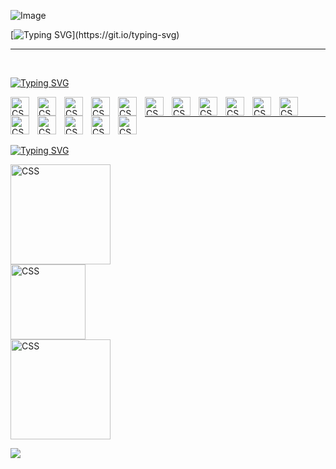 
![Image](https://github.com/user-attachments/assets/abd1b277-fc09-4dd8-a629-ade88b71f9dc)

[![Typing SVG](https://readme-typing-svg.herokuapp.com?font=Fira+Code&size=22&duration=4000&pause=6000&color=858585&width=435&lines=Ethical+Hacking%2C+Scripting+%26+Tips.)](https://git.io/typing-svg)

<hr>

<br>

[![Typing SVG](https://readme-typing-svg.herokuapp.com?font=Fira+Code&pause=1000&color=C0C0C0&width=435&lines=stuff+i+use%3A)](https://git.io/typing-svg)

<img 
    align="left" 
    alt="CSS" 
    title="CSS"
    width="30px" 
    style="padding-right: 10px;" 
    src="https://cdn.jsdelivr.net/gh/devicons/devicon@latest/icons/git/git-original.svg"  
/>         

<img 
    align="left" 
    alt="CSS" 
    title="CSS"
    width="30px" 
    style="padding-right: 10px;" 
    src="https://cdn.jsdelivr.net/gh/devicons/devicon@latest/icons/python/python-original.svg"              
/>

<img 
    align="left" 
    alt="CSS" 
    title="CSS"
    width="30px" 
    style="padding-right: 10px;" 
    src="https://cdn.jsdelivr.net/gh/devicons/devicon@latest/icons/linux/linux-original.svg"        
/>

<img 
    align="left" 
    alt="CSS" 
    title="CSS"
    width="30px" 
    style="padding-right: 10px;" 
    src="https://cdn.jsdelivr.net/gh/devicons/devicon@latest/icons/java/java-original.svg"        
/>

<img 
    align="left" 
    alt="CSS" 
    title="CSS"
    width="30px" 
    style="padding-right: 10px;" 
    src="https://cdn.jsdelivr.net/gh/devicons/devicon@latest/icons/javascript/javascript-original.svg"        
/>

<img 
    align="left" 
    alt="CSS" 
    title="CSS"
    width="30px" 
    style="padding-right: 10px;" 
    src="https://cdn.jsdelivr.net/gh/devicons/devicon@latest/icons/csharp/csharp-original.svg"
/>

<img 
    align="left" 
    alt="CSS" 
    title="CSS"
    width="30px" 
    style="padding-right: 10px;" 
    src="https://cdn.jsdelivr.net/gh/devicons/devicon@latest/icons/c/c-original.svg"
/>

          

<img 
    align="left" 
    alt="CSS" 
    title="CSS"
    width="30px" 
    style="padding-right: 10px;" 
    src="https://cdn.jsdelivr.net/gh/devicons/devicon@latest/icons/windows11/windows11-original.svg"   
/>

<img 
    align="left" 
    alt="CSS" 
    title="CSS"
    width="30px" 
    style="padding-right: 10px;" 
    src="https://cdn.jsdelivr.net/gh/devicons/devicon@latest/icons/vim/vim-plain.svg"  
/>

<img 
    align="left" 
    alt="CSS" 
    title="CSS"
    width="30px" 
    style="padding-right: 10px;" 
    src="https://cdn.jsdelivr.net/gh/devicons/devicon@latest/icons/archlinux/archlinux-original.svg"
/>

<img 
    align="left" 
    alt="CSS" 
    title="CSS"
    width="30px" 
    style="padding-right: 10px;" 
    src="https://cdn.jsdelivr.net/gh/devicons/devicon@latest/icons/cloudflare/cloudflare-original.svg"
/>

<img 
    align="left" 
    alt="CSS" 
    title="CSS"
    width="30px" 
    style="padding-right: 10px;" 
    src="https://cdn.jsdelivr.net/gh/devicons/devicon@latest/icons/debian/debian-plain.svg"
/>

<img 
    align="left" 
    alt="CSS" 
    title="CSS"
    width="30px" 
    style="padding-right: 10px;" 
    src="https://cdn.jsdelivr.net/gh/devicons/devicon@latest/icons/html5/html5-original.svg"
/>

<img 
    align="left" 
    alt="CSS" 
    title="CSS"
    width="30px" 
    style="padding-right: 10px;" 
    src="https://cdn.jsdelivr.net/gh/devicons/devicon@latest/icons/jira/jira-original.svg"
/>

<img 
    align="left" 
    alt="CSS" 
    title="CSS"
    width="30px" 
    style="padding-right: 10px;" 
    src="https://cdn.jsdelivr.net/gh/devicons/devicon@latest/icons/json/json-original.svg"
/>    

<img 
    align="left" 
    alt="CSS" 
    title="CSS"
    width="30px" 
    style="padding-right: 10px;" 
    src="https://cdn.jsdelivr.net/gh/devicons/devicon@latest/icons/vscode/vscode-original.svg"
/>  

<br>

<hr>

<br>

[![Typing SVG](https://readme-typing-svg.herokuapp.com?font=Fira+Code&size=22&duration=4000&pause=20000&color=858585&width=435&lines=find+me+here%3A)](https://git.io/typing-svg)

<a href="https://app.hackthebox.com/profile/2053250" target="_blank">
<img  
    alt="CSS" 
    title="CSS"
    width="160px" 
    style="padding-right: 10px;"
    src="https://cdn.brandfetch.io/id-M19oKfL/theme/light/logo.svg?c=1dxbfHSJFAPEGdCLU4o5B"
/>  
</a>

<br>

<a href="https://www.linkedin.com/in/joão-vitor-de-faria-marques/" target="_blank">
<img     
    alt="CSS" 
    title="CSS"
    width="120px" 
    style="padding-right: 10px;"
    src="https://www.svgrepo.com/show/353999/linkedin.svg"
/>  
</a>

<br>

<a href="https://discord.com/users/533061730591440896" target="_blank">
<img 
    alt="CSS" 
    title="CSS"
    width="160px"
    style="padding-right: 10px;"
    src="https://www.svgrepo.com/show/353653/discord.svg"
/>  
</a>





<br>

[![](https://visitcount.itsvg.in/api?id=jotaDEVe&icon=5&color=6)](https://visitcount.itsvg.in)


